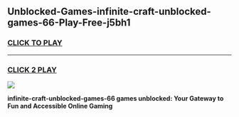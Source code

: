 
## Unblocked-Games-infinite-craft-unblocked-games-66-Play-Free-j5bh1
<h3>
<a href="https://premium76.site?title=infinite-craft-unblocked-games-66&ref=18A">CLICK TO PLAY</a></h3>
<hr>

<h3>
<a href="https://premium76.site?title=infinite-craft-unblocked-games-66&ref=18A">CLICK 2 PLAY</a>
  
</h3>

<a href="https://premium76.site?title=infinite-craft-unblocked-games-66&ref=18A"><img src="https://clearcache.store/games.png"></a>


**infinite-craft-unblocked-games-66 games unblocked: Your Gateway to Fun and Accessible Online Gaming**
